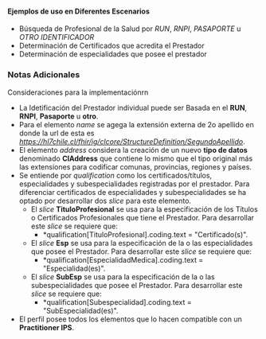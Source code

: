 #### Ejemplos de uso en Diferentes Escenarios

 * Búsqueda de Profesional de la Salud por *RUN*, *RNPI*, *PASAPORTE* u *OTRO IDENTIFICADOR*
 * Determinación de Certificados que acredita el Prestador 
 * Determinación de especialidades que posee el prestador
 
### Notas Adicionales

Consideraciones para la implementaciónrn

* La Idetificación del Prestador individual puede ser Basada en el **RUN**, **RNPI**, **Pasaporte** u **otro**.
* Para el elemento *name* se agega la extensión externa de 2o apellido en donde la url de esta es *https://hl7chile.cl/fhir/ig/clcore/StructureDefinition/SegundoApellido*.
* El elemento *address* considera la creación de un nuevo **tipo de datos** denominado **ClAddress** que contiene lo mismo que el tipo original más las extensiones para codificar comunas, provincias, regiones y países.
* Se entiende por *qualification* como los certificados/títulos, especialidades y subespecialidades registradas por el prestador. Para diferenciar certificados de especialidades y subespecialidades se ha optado por desarrollar dos *slice* para este elemento.
  * El *slice* **TituloProfesional** se usa para la especificación de los Títulos o Certificados Profesionales que tiene el Prestador. Para desarrollar este *slice* se requiere que:
    * *qualification[TituloProfesional].coding.text = "Certificado(s)".
  * El *slice* **Esp** se usa para la especificación de la o las especialidades que posee el Prestador. Para desarrollar este *slice* se requiere que:
    * *qualification[EspecialidadMedica].coding.text = "Especialidad(es)". 
  * El *slice* **SubEsp** se usa para la especificación de la o las subespecialidades que posee el Prestador. Para desarrollar este *slice* se requiere que:
    * *qualification[Subespecialidad].coding.text = "SubEspecialidad(es)". 
* El perfil posee todos los elementos que lo hacen compatible con un **Practitioner IPS**. 